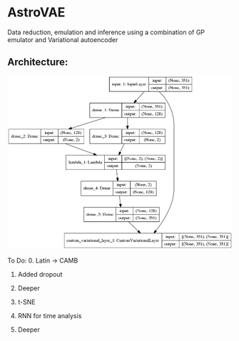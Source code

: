 # AstroVAE
Data reduction, emulation and inference using a combination of GP emulator and Variational autoencoder 

## Architecture: 

![Model](Old/ArchitectureFullAE.png "Full model")

To Do:
0. Latin -> CAMB 

1. Added dropout
2. Deeper

3. t-SNE
4. RNN for time analysis

5. Deeper





